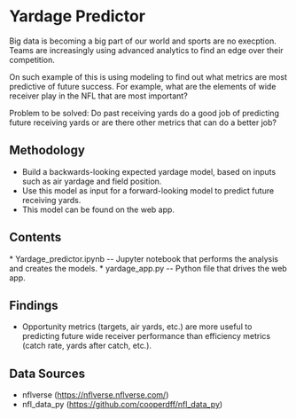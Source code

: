 <h1>Yardage Predictor</h1>

Big data is becoming a big part of our world and sports are no execption. Teams are increasingly using advanced analytics to find an edge over their competition.

On such example of this is using modeling to find out what metrics are most predictive of future success. For example, what are the elements of wide receiver play in the NFL that are most important?

Problem to be solved: Do past receiving yards do a good job of predicting future receiving yards or are there other metrics that can do a better job?

<h2>Methodology</h2>

* Build a backwards-looking expected yardage model, based on inputs such as air yardage and field position.
* Use this model as input for a forward-looking model to predict future receiving yards.
* This model can be found on the web app.


<h2>Contents</h2>
* Yardage_predictor.ipynb -- Jupyter notebook that performs the analysis and creates the models.
* yardage_app.py --  Python file that drives the web app.


<h2>Findings</h2>

* Opportunity metrics (targets, air yards, etc.) are more useful to predicting future wide receiver performance than efficiency metrics (catch rate, yards after catch, etc.).


<h2>Data Sources</h2>

* nflverse (https://nflverse.nflverse.com/)
* nfl_data_py (https://github.com/cooperdff/nfl_data_py)
